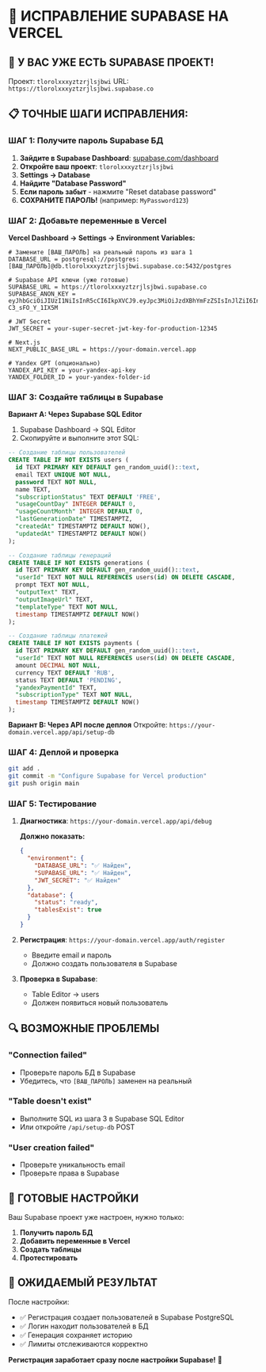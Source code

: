 # 🔧 ИСПРАВЛЕНИЕ SUPABASE НА VERCEL

## 🎯 У ВАС УЖЕ ЕСТЬ SUPABASE ПРОЕКТ!

Проект: `tlorolxxxyztzrjlsjbwi`
URL: `https://tlorolxxxyztzrjlsjbwi.supabase.co`

## 📋 ТОЧНЫЕ ШАГИ ИСПРАВЛЕНИЯ:

### ШАГ 1: Получите пароль Supabase БД

1. **Зайдите в Supabase Dashboard**: [supabase.com/dashboard](https://supabase.com/dashboard)
2. **Откройте ваш проект**: `tlorolxxxyztzrjlsjbwi`
3. **Settings → Database**
4. **Найдите "Database Password"**
5. **Если пароль забыт** - нажмите "Reset database password"
6. **СОХРАНИТЕ ПАРОЛЬ!** (например: `MyPassword123`)

### ШАГ 2: Добавьте переменные в Vercel

**Vercel Dashboard → Settings → Environment Variables:**

```env
# Замените [ВАШ_ПАРОЛЬ] на реальный пароль из шага 1
DATABASE_URL = postgresql://postgres:[ВАШ_ПАРОЛЬ]@db.tlorolxxxyztzrjlsjbwi.supabase.co:5432/postgres

# Supabase API ключи (уже готовые)
SUPABASE_URL = https://tlorolxxxyztzrjlsjbwi.supabase.co
SUPABASE_ANON_KEY = eyJhbGciOiJIUzI1NiIsInR5cCI6IkpXVCJ9.eyJpc3MiOiJzdXBhYmFzZSIsInJlZiI6InRsb3JvbHh4eXp0cnpqbHNqYndpIiwicm9sZSI6ImFub24iLCJpYXQiOjE3NTcxOTY5OTQsImV4cCI6MjA3Mjc3Mjk5NH0.GyGKbEOyjHynaAskHEZnamcTAkoY-C3_sFO_Y_1IX5M

# JWT Secret
JWT_SECRET = your-super-secret-jwt-key-for-production-12345

# Next.js
NEXT_PUBLIC_BASE_URL = https://your-domain.vercel.app

# Yandex GPT (опционально)
YANDEX_API_KEY = your-yandex-api-key
YANDEX_FOLDER_ID = your-yandex-folder-id
```

### ШАГ 3: Создайте таблицы в Supabase

**Вариант A: Через Supabase SQL Editor**
1. Supabase Dashboard → SQL Editor
2. Скопируйте и выполните этот SQL:

```sql
-- Создание таблицы пользователей
CREATE TABLE IF NOT EXISTS users (
  id TEXT PRIMARY KEY DEFAULT gen_random_uuid()::text,
  email TEXT UNIQUE NOT NULL,
  password TEXT NOT NULL,
  name TEXT,
  "subscriptionStatus" TEXT DEFAULT 'FREE',
  "usageCountDay" INTEGER DEFAULT 0,
  "usageCountMonth" INTEGER DEFAULT 0,
  "lastGenerationDate" TIMESTAMPTZ,
  "createdAt" TIMESTAMPTZ DEFAULT NOW(),
  "updatedAt" TIMESTAMPTZ DEFAULT NOW()
);

-- Создание таблицы генераций
CREATE TABLE IF NOT EXISTS generations (
  id TEXT PRIMARY KEY DEFAULT gen_random_uuid()::text,
  "userId" TEXT NOT NULL REFERENCES users(id) ON DELETE CASCADE,
  prompt TEXT NOT NULL,
  "outputText" TEXT,
  "outputImageUrl" TEXT,
  "templateType" TEXT NOT NULL,
  timestamp TIMESTAMPTZ DEFAULT NOW()
);

-- Создание таблицы платежей
CREATE TABLE IF NOT EXISTS payments (
  id TEXT PRIMARY KEY DEFAULT gen_random_uuid()::text,
  "userId" TEXT NOT NULL REFERENCES users(id) ON DELETE CASCADE,
  amount DECIMAL NOT NULL,
  currency TEXT DEFAULT 'RUB',
  status TEXT DEFAULT 'PENDING',
  "yandexPaymentId" TEXT,
  "subscriptionType" TEXT NOT NULL,
  timestamp TIMESTAMPTZ DEFAULT NOW()
);
```

**Вариант B: Через API после деплоя**
Откройте: `https://your-domain.vercel.app/api/setup-db`

### ШАГ 4: Деплой и проверка

```bash
git add .
git commit -m "Configure Supabase for Vercel production"
git push origin main
```

### ШАГ 5: Тестирование

1. **Диагностика**: `https://your-domain.vercel.app/api/debug`
   
   **Должно показать:**
   ```json
   {
     "environment": {
       "DATABASE_URL": "✅ Найден",
       "SUPABASE_URL": "✅ Найден",
       "JWT_SECRET": "✅ Найден"
     },
     "database": {
       "status": "ready",
       "tablesExist": true
     }
   }
   ```

2. **Регистрация**: `https://your-domain.vercel.app/auth/register`
   - Введите email и пароль
   - Должно создать пользователя в Supabase

3. **Проверка в Supabase**: 
   - Table Editor → users
   - Должен появиться новый пользователь

## 🔍 ВОЗМОЖНЫЕ ПРОБЛЕМЫ

### "Connection failed"
- Проверьте пароль БД в Supabase
- Убедитесь, что `[ВАШ_ПАРОЛЬ]` заменен на реальный

### "Table doesn't exist"
- Выполните SQL из шага 3 в Supabase SQL Editor
- Или откройте `/api/setup-db` POST

### "User creation failed"
- Проверьте уникальность email
- Проверьте права в Supabase

## 🎯 ГОТОВЫЕ НАСТРОЙКИ

Ваш Supabase проект уже настроен, нужно только:
1. **Получить пароль БД**
2. **Добавить переменные в Vercel**
3. **Создать таблицы**
4. **Протестировать**

## 🚀 ОЖИДАЕМЫЙ РЕЗУЛЬТАТ

После настройки:
- ✅ Регистрация создает пользователей в Supabase PostgreSQL
- ✅ Логин находит пользователей в БД
- ✅ Генерация сохраняет историю
- ✅ Лимиты отслеживаются корректно

**Регистрация заработает сразу после настройки Supabase!** 🎉
